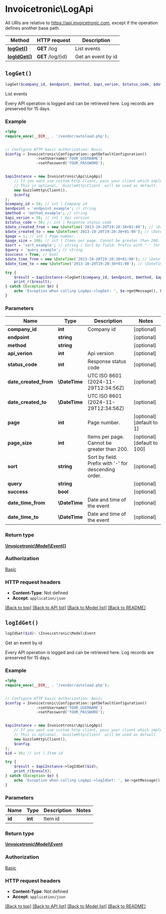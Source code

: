 # Invoicetronic\LogApi

All URIs are relative to https://api.invoicetronic.com, except if the operation defines another base path.

| Method | HTTP request | Description |
| ------------- | ------------- | ------------- |
| [**logGet()**](LogApi.md#logGet) | **GET** /log | List events |
| [**logIdGet()**](LogApi.md#logIdGet) | **GET** /log/{id} | Get an event by id |


## `logGet()`

```php
logGet($company_id, $endpoint, $method, $api_verion, $status_code, $date_created_from, $date_created_to, $page, $page_size, $sort, $query, $success, $date_time_from, $date_time_to): \Invoicetronic\Model\Event[]
```

List events

Every API operation is logged and can be retrieved here. Log records are preserved for 15 days.

### Example

```php
<?php
require_once(__DIR__ . '/vendor/autoload.php');


// Configure HTTP basic authorization: Basic
$config = Invoicetronic\Configuration::getDefaultConfiguration()
              ->setUsername('YOUR_USERNAME')
              ->setPassword('YOUR_PASSWORD');


$apiInstance = new Invoicetronic\Api\LogApi(
    // If you want use custom http client, pass your client which implements `GuzzleHttp\ClientInterface`.
    // This is optional, `GuzzleHttp\Client` will be used as default.
    new GuzzleHttp\Client(),
    $config
);
$company_id = 56; // int | Company id
$endpoint = 'endpoint_example'; // string
$method = 'method_example'; // string
$api_verion = 56; // int | Api version
$status_code = 56; // int | Response status code
$date_created_from = new \DateTime('2013-10-20T19:20:30+01:00'); // \DateTime | UTC ISO 8601 (2024-11-29T12:34:56Z)
$date_created_to = new \DateTime('2013-10-20T19:20:30+01:00'); // \DateTime | UTC ISO 8601 (2024-11-29T12:34:56Z)
$page = 1; // int | Page number.
$page_size = 100; // int | Items per page. Cannot be greater than 200.
$sort = 'sort_example'; // string | Sort by field. Prefix with '-' for descending order.
$query = 'query_example'; // string
$success = True; // bool
$date_time_from = new \DateTime('2013-10-20T19:20:30+01:00'); // \DateTime | Date and time of the event
$date_time_to = new \DateTime('2013-10-20T19:20:30+01:00'); // \DateTime | Date and time of the event

try {
    $result = $apiInstance->logGet($company_id, $endpoint, $method, $api_verion, $status_code, $date_created_from, $date_created_to, $page, $page_size, $sort, $query, $success, $date_time_from, $date_time_to);
    print_r($result);
} catch (Exception $e) {
    echo 'Exception when calling LogApi->logGet: ', $e->getMessage(), PHP_EOL;
}
```

### Parameters

| Name | Type | Description  | Notes |
| ------------- | ------------- | ------------- | ------------- |
| **company_id** | **int**| Company id | [optional] |
| **endpoint** | **string**|  | [optional] |
| **method** | **string**|  | [optional] |
| **api_verion** | **int**| Api version | [optional] |
| **status_code** | **int**| Response status code | [optional] |
| **date_created_from** | **\DateTime**| UTC ISO 8601 (2024-11-29T12:34:56Z) | [optional] |
| **date_created_to** | **\DateTime**| UTC ISO 8601 (2024-11-29T12:34:56Z) | [optional] |
| **page** | **int**| Page number. | [optional] [default to 1] |
| **page_size** | **int**| Items per page. Cannot be greater than 200. | [optional] [default to 100] |
| **sort** | **string**| Sort by field. Prefix with &#39;-&#39; for descending order. | [optional] |
| **query** | **string**|  | [optional] |
| **success** | **bool**|  | [optional] |
| **date_time_from** | **\DateTime**| Date and time of the event | [optional] |
| **date_time_to** | **\DateTime**| Date and time of the event | [optional] |

### Return type

[**\Invoicetronic\Model\Event[]**](../Model/Event.md)

### Authorization

[Basic](../../README.md#Basic)

### HTTP request headers

- **Content-Type**: Not defined
- **Accept**: `application/json`

[[Back to top]](#) [[Back to API list]](../../README.md#endpoints)
[[Back to Model list]](../../README.md#models)
[[Back to README]](../../README.md)

## `logIdGet()`

```php
logIdGet($id): \Invoicetronic\Model\Event
```

Get an event by id

Every API operation is logged and can be retrieved here. Log records are preserved for 15 days.

### Example

```php
<?php
require_once(__DIR__ . '/vendor/autoload.php');


// Configure HTTP basic authorization: Basic
$config = Invoicetronic\Configuration::getDefaultConfiguration()
              ->setUsername('YOUR_USERNAME')
              ->setPassword('YOUR_PASSWORD');


$apiInstance = new Invoicetronic\Api\LogApi(
    // If you want use custom http client, pass your client which implements `GuzzleHttp\ClientInterface`.
    // This is optional, `GuzzleHttp\Client` will be used as default.
    new GuzzleHttp\Client(),
    $config
);
$id = 56; // int | Item id

try {
    $result = $apiInstance->logIdGet($id);
    print_r($result);
} catch (Exception $e) {
    echo 'Exception when calling LogApi->logIdGet: ', $e->getMessage(), PHP_EOL;
}
```

### Parameters

| Name | Type | Description  | Notes |
| ------------- | ------------- | ------------- | ------------- |
| **id** | **int**| Item id | |

### Return type

[**\Invoicetronic\Model\Event**](../Model/Event.md)

### Authorization

[Basic](../../README.md#Basic)

### HTTP request headers

- **Content-Type**: Not defined
- **Accept**: `application/json`

[[Back to top]](#) [[Back to API list]](../../README.md#endpoints)
[[Back to Model list]](../../README.md#models)
[[Back to README]](../../README.md)
